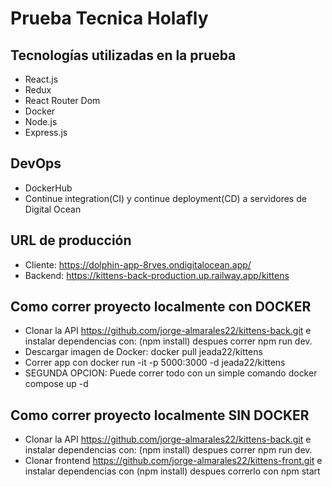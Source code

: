# Prueba Tecnica Holafly

## Tecnologías utilizadas en la prueba
- React.js
- Redux
- React Router Dom
- Docker
- Node.js
- Express.js

## DevOps
- DockerHub
- Continue integration(CI) y continue deployment(CD) a servidores de Digital Ocean

## URL de producción
- Cliente: https://dolphin-app-8rves.ondigitalocean.app/
- Backend: https://kittens-back-production.up.railway.app/kittens

## Como correr proyecto localmente con DOCKER
- Clonar la API https://github.com/jorge-almarales22/kittens-back.git e instalar dependencias con: (npm install) despues correr npm run dev.
- Descargar imagen de Docker: docker pull jeada22/kittens
- Correr app con docker run -it -p 5000:3000 -d jeada22/kittens
- SEGUNDA OPCION: Puede correr todo con un simple comando docker compose up -d

## Como correr proyecto localmente SIN DOCKER
- Clonar la API https://github.com/jorge-almarales22/kittens-back.git e instalar dependencias con: (npm install) despues correr npm run dev.
- Clonar frontend https://github.com/jorge-almarales22/kittens-front.git e instalar dependencias con (npm install) despues correrlo con npm start
